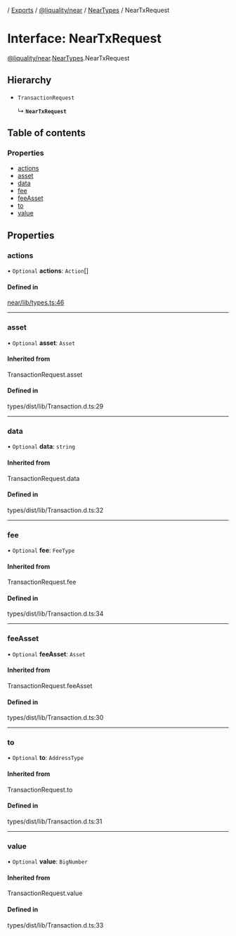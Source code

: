 [](../README.md) / [Exports](../modules.md) / [@liquality/near](../modules/liquality_near.md) / [NearTypes](../modules/liquality_near.NearTypes.md) / NearTxRequest

# Interface: NearTxRequest

[@liquality/near](../modules/liquality_near.md).[NearTypes](../modules/liquality_near.NearTypes.md).NearTxRequest

## Hierarchy

- `TransactionRequest`

  ↳ **`NearTxRequest`**

## Table of contents

### Properties

- [actions](liquality_near.NearTypes.NearTxRequest.md#actions)
- [asset](liquality_near.NearTypes.NearTxRequest.md#asset)
- [data](liquality_near.NearTypes.NearTxRequest.md#data)
- [fee](liquality_near.NearTypes.NearTxRequest.md#fee)
- [feeAsset](liquality_near.NearTypes.NearTxRequest.md#feeasset)
- [to](liquality_near.NearTypes.NearTxRequest.md#to)
- [value](liquality_near.NearTypes.NearTxRequest.md#value)

## Properties

### actions

• `Optional` **actions**: `Action`[]

#### Defined in

[near/lib/types.ts:46](https://github.com/liquality/chainabstractionlayer/blob/c190aa67/packages/near/lib/types.ts#L46)

___

### asset

• `Optional` **asset**: `Asset`

#### Inherited from

TransactionRequest.asset

#### Defined in

types/dist/lib/Transaction.d.ts:29

___

### data

• `Optional` **data**: `string`

#### Inherited from

TransactionRequest.data

#### Defined in

types/dist/lib/Transaction.d.ts:32

___

### fee

• `Optional` **fee**: `FeeType`

#### Inherited from

TransactionRequest.fee

#### Defined in

types/dist/lib/Transaction.d.ts:34

___

### feeAsset

• `Optional` **feeAsset**: `Asset`

#### Inherited from

TransactionRequest.feeAsset

#### Defined in

types/dist/lib/Transaction.d.ts:30

___

### to

• `Optional` **to**: `AddressType`

#### Inherited from

TransactionRequest.to

#### Defined in

types/dist/lib/Transaction.d.ts:31

___

### value

• `Optional` **value**: `BigNumber`

#### Inherited from

TransactionRequest.value

#### Defined in

types/dist/lib/Transaction.d.ts:33
